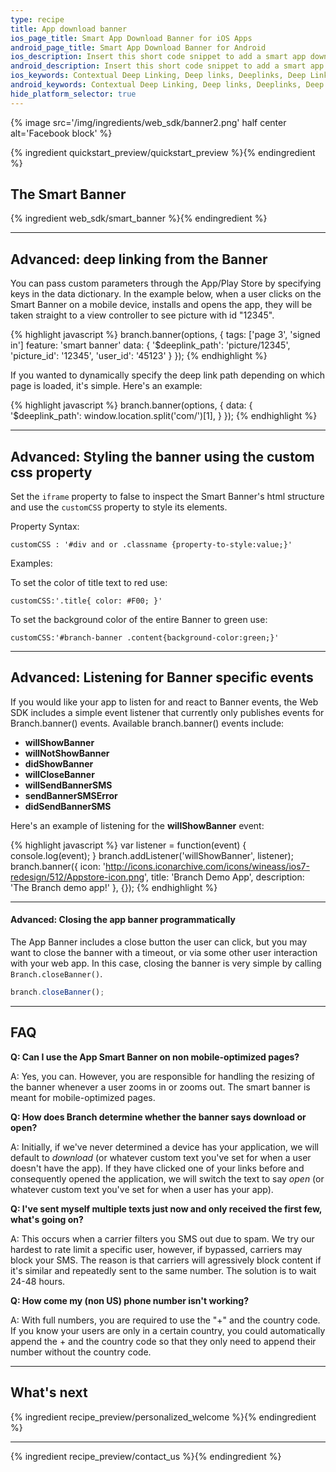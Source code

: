 ```yaml
---
type: recipe
title: App download banner
ios_page_title: Smart App Download Banner for iOS Apps
android_page_title: Smart App Download Banner for Android
ios_description: Insert this short code snippet to add a smart app download banner to both your desktop and mobile web pages and drive iOS app downloads.
android_description: Insert this short code snippet to add a smart app download banner to both your desktop and mobile web pages and drive Android app downloads.
ios_keywords: Contextual Deep Linking, Deep links, Deeplinks, Deep Linking, Deeplinking, Deferred Deep Linking, Deferred Deeplinking, Google App Indexing, Google App Invites, Apple Universal Links, Apple Spotlight Search, Facebook App Links, AppLinks, Deepviews, Deep views, Smart Banner, App Download Banner, Banner
android_keywords: Contextual Deep Linking, Deep links, Deeplinks, Deep Linking, Deeplinking, Deferred Deep Linking, Deferred Deeplinking, Google App Indexing, Google App Invites, Apple Universal Links, Apple Spotlight Search, Facebook App Links, AppLinks, Deepviews, Deep views,Smart Banner, App Download Banner, Banner
hide_platform_selector: true
---
```


{% image src='/img/ingredients/web_sdk/banner2.png' half center alt='Facebook block' %}

{% ingredient quickstart_preview/quickstart_preview %}{% endingredient %}

## The Smart Banner

{% ingredient web_sdk/smart_banner %}{% endingredient %}

----

## Advanced: deep linking from the Banner

You can pass custom parameters through the App/Play Store by specifying keys in the data dictionary. In the example below, when a user clicks on the Smart Banner on a mobile device, installs and opens the app, they will be taken straight to a view controller to see picture with id "12345".

{% highlight javascript %}
branch.banner(options, {
	tags: ['page 3', 'signed in']
	feature: 'smart banner'
    data: {
    	'$deeplink_path': 'picture/12345',
        'picture_id': '12345',
        'user_id': '45123'
    }
});
{% endhighlight %}

If you wanted to dynamically specify the deep link path depending on which page is loaded, it's simple. Here's an example:

{% highlight javascript %}
branch.banner(options, {
    data: {
    	'$deeplink_path': window.location.split('com/')[1],
    }
});
{% endhighlight %}

----

## Advanced: Styling the banner using the custom css property

Set the `iframe` property to false to inspect the Smart Banner's html structure and use the `customCSS` property to style its elements. 

Property Syntax: 

`customCSS : '#div and or .classname {property-to-style:value;}'`

Examples:

To set the color of title text to red use:

`customCSS:'.title{ color: #F00; }'`

To set the background color of the entire Banner to green use: 

`customCSS:'#branch-banner .content{background-color:green;}'`

----

## Advanced: Listening for Banner specific events

If you would like your app to listen for and react to Banner events, the Web SDK includes a simple event listener that currently only publishes events for Branch.banner() events. Available branch.banner() events include:

- **willShowBanner**
- **willNotShowBanner**
- **didShowBanner**
- **willCloseBanner**
- **willSendBannerSMS**
- **sendBannerSMSError**
- **didSendBannerSMS**

Here's an example of listening for the **willShowBanner** event:

{% highlight javascript %}
var listener = function(event) { console.log(event); }
branch.addListener('willShowBanner', listener);
branch.banner({
    icon: 'http://icons.iconarchive.com/icons/wineass/ios7-redesign/512/Appstore-icon.png',
    title: 'Branch Demo App',
    description: 'The Branch demo app!'
}, {});
{% endhighlight %}

----

#### Advanced: Closing the app banner programmatically

The App Banner includes a close button the user can click, but you may want to close the banner with a timeout, or via some other user interaction with your web app. In this case, closing the banner is very simple by calling `Branch.closeBanner()`.

```js
branch.closeBanner();
```

----

## FAQ

**Q: Can I use the App Smart Banner on non mobile-optimized pages?**

A: Yes, you can. However, you are responsible for handling the resizing of the banner whenever a user zooms in or zooms out. The smart banner is meant for mobile-optimized pages.

**Q: How does Branch determine whether the banner says download or open?**

A: Initially, if we've never determined a device has your application, we will default to *download* (or whatever custom text you've set for when a user doesn't have the app). If they have clicked one of your links before and consequently opened the application, we will switch the text to say *open* (or whatever custom text you've set for when a user has your app).

**Q: I've sent myself multiple texts just now and only received the first few, what's going on?** 

A: This occurs when a carrier filters you SMS out due to spam. We try our hardest to rate limit a specific user, however, if bypassed, carriers may block your SMS. The reason is that carriers will agressively block content if it's similar and repeatedly sent to the same number. The solution is to wait 24-48 hours.

**Q: How come my (non US) phone number isn't working?**

A: With full numbers, you are required to use the "+" and the country code. If you know your users are only in a certain country, you could automatically append the + and the country code so that they only need to append their number without the country code.

----

## What's next

{% ingredient recipe_preview/personalized_welcome %}{% endingredient %}

-----

{% ingredient recipe_preview/contact_us %}{% endingredient %}
